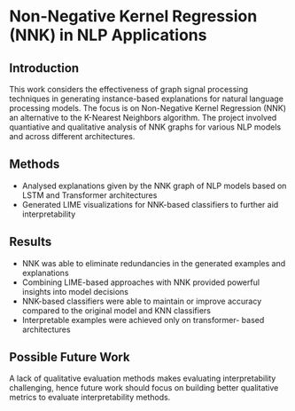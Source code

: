 # Non-Negative Kernel Regression (NNK) in NLP Applications

## Introduction ##


This work considers the effectiveness of graph signal processing techniques in generating instance-based explanations for natural language processing models. The focus is on Non-Negative Kernel Regression (NNK) an alternative to the K-Nearest Neighbors algorithm. The project involved quantiative and qualitative analysis of NNK graphs for various NLP models and across different architectures. 

## Methods ##

- Analysed explanations given by the NNK graph of NLP models based on LSTM and Transformer architectures
- Generated LIME visualizations for NNK-based classifiers to further aid interpretability 


## Results ##

- NNK was able to eliminate redundancies in the generated examples and explanations
- Combining LIME-based approaches with NNK provided powerful insights into model decisions 
- NNK-based classifiers were able to maintain or improve accuracy compared to the original model and KNN classifiers 
- Interpretable examples were achieved only on transformer- based architectures

## Possible Future Work ##

A lack of qualitative evaluation methods makes evaluating interpretability challenging, hence future work should focus on building better qualitative metrics to evaluate interpretability methods.
